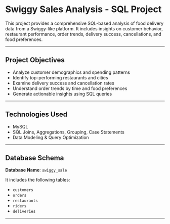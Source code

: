 #  Swiggy Sales Analysis - SQL Project

This project provides a comprehensive SQL-based analysis of food delivery data from a Swiggy-like platform. It includes insights on customer behavior, restaurant performance, order trends, delivery success, cancellations, and food preferences.

---

## Project Objectives

- Analyze customer demographics and spending patterns
- Identify top-performing restaurants and cities
- Examine delivery success and cancellation rates
- Understand order trends by time and food preferences
- Generate actionable insights using SQL queries

---

## Technologies Used

- MySQL
- SQL Joins, Aggregations, Grouping, Case Statements
- Data Modeling & Query Optimization

---

## Database Schema

**Database Name**: `swiggy_sale`

It includes the following tables:

- `customers`
- `orders`
- `restaurants`
- `riders`
- `deliveries`

---
